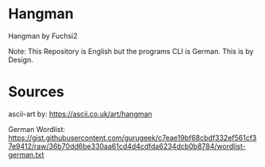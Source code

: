 # Hangman
 Hangman by Fuchsi2
 
 Note: This Repository is English but the programs CLI is German. This is by Design.

# Sources
 ascii-art by: https://ascii.co.uk/art/hangman
 
 German Wordlist: https://gist.githubusercontent.com/gurugeek/c7eae19bf68cbdf332ef561cf37e9412/raw/36b70dd6be330aa61cd4d4cdfda6234dcb0b8784/wordlist-german.txt
